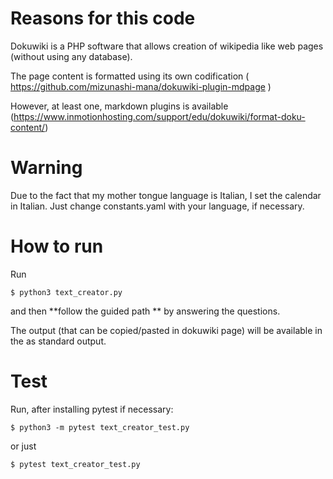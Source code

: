# Reasons for this code

Dokuwiki is a PHP software that allows creation of wikipedia like web pages (without using any database).

The page content is formatted using its own codification (
https://github.com/mizunashi-mana/dokuwiki-plugin-mdpage )

However, at least one, markdown plugins is available (https://www.inmotionhosting.com/support/edu/dokuwiki/format-doku-content/)

# Warning
Due to the fact that my mother tongue language is Italian, I set the calendar in Italian. 
Just change constants.yaml with your language, if necessary. 

# How to run
Run

    $ python3 text_creator.py

and then **follow the guided path ** by answering the questions.
 
The output (that can be copied/pasted in dokuwiki page) will be available in the as standard output.

# Test 
Run, after installing pytest if necessary: 

    $ python3 -m pytest text_creator_test.py

or just 

    $ pytest text_creator_test.py

